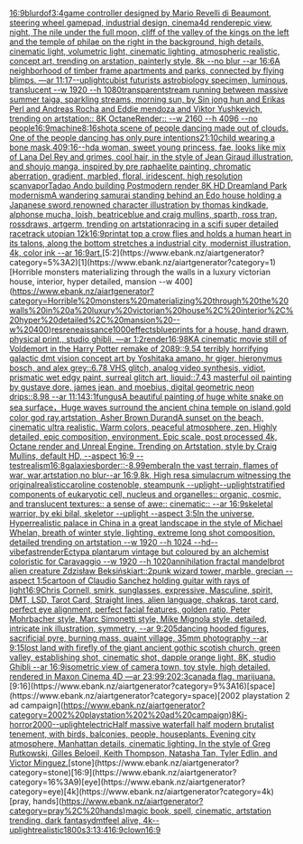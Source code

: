 [16:9](https://www.ebank.nz/aiartgenerator?category=16%3A9)[blur](https://www.ebank.nz/aiartgenerator?category=blur)[dof](https://www.ebank.nz/aiartgenerator?category=dof)[3:4](https://www.ebank.nz/aiartgenerator?category=3%3A4)[game controller designed by Mario Revelli di Beaumont, steering wheel gamepad, industrial design, cinema4d render](https://www.ebank.nz/aiartgenerator?category=game%20controller%20designed%20by%20Mario%20Revelli%20di%20Beaumont%2C%20steering%20wheel%20gamepad%2C%20industrial%20design%2C%20cinema4d%20render)[epic view, night, The nile under the full moon, cliff of the valley of the kings on the left and the temple of philae on the right in the background, high details, cinematic light, volumetric light, cinematic lighting, atmospheric realistic, concept art, trending on arstation, painterly style, 8k --no blur --ar 16:6](https://www.ebank.nz/aiartgenerator?category=epic%20view%2C%20night%2C%20The%20nile%20under%20the%20full%20moon%2C%20cliff%20of%20the%20valley%20of%20the%20kings%20on%20the%20left%20and%20the%20temple%20of%20philae%20on%20the%20right%20in%20the%20background%2C%20high%20details%2C%20cinematic%20light%2C%20volumetric%20light%2C%20cinematic%20lighting%2C%20atmospheric%20realistic%2C%20concept%20art%2C%20trending%20on%20arstation%2C%20painterly%20style%2C%208k%20--no%20blur%20--ar%2016%3A6)[A neighborhood of timber frame apartments and parks, connected by flying blimps. —ar 11:17](https://www.ebank.nz/aiartgenerator?category=A%20neighborhood%20of%20timber%20frame%20apartments%20and%20parks%2C%20connected%20by%20flying%20blimps.%20%E2%80%94ar%2011%3A17)[--uplight](https://www.ebank.nz/aiartgenerator?category=--uplight)[cubist futurists astrobiology specimen, luminous, translucent --w 1920 --h 1080](https://www.ebank.nz/aiartgenerator?category=cubist%20futurists%20astrobiology%20specimen%2C%20luminous%2C%20translucent%20--w%201920%20--h%201080)[transparent](https://www.ebank.nz/aiartgenerator?category=transparent)[stream running between massive summer taiga, sparkling streams, morning sun, by Sin jong hun and Erikas Perl and Andreas Rocha and Eddie mendoza and Viktor Yushkevich, trending on artstation:: 8K OctaneRender::   --w 2160  --h 4096 --no people](https://www.ebank.nz/aiartgenerator?category=stream%20running%20between%20massive%20summer%20taiga%2C%20sparkling%20streams%2C%20morning%20sun%2C%20by%20Sin%20jong%20hun%20and%20Erikas%20Perl%20and%20Andreas%20Rocha%20and%20Eddie%20mendoza%20and%20Viktor%20Yushkevich%2C%20trending%20on%20artstation%3A%3A%208K%20OctaneRender%3A%3A%20%20%20--w%202160%20%20--h%204096%20--no%20people)[16:9](https://www.ebank.nz/aiartgenerator?category=16%3A9)[machine](https://www.ebank.nz/aiartgenerator?category=machine)[8:16](https://www.ebank.nz/aiartgenerator?category=8%3A16)[shot](https://www.ebank.nz/aiartgenerator?category=shot)[a scene of people dancing made out of clouds. One of the people dancing has only pure intentions](https://www.ebank.nz/aiartgenerator?category=a%20scene%20of%20people%20dancing%20made%20out%20of%20clouds.%20One%20of%20the%20people%20dancing%20has%20only%20pure%20intentions)[21:10](https://www.ebank.nz/aiartgenerator?category=21%3A10)[child wearing a bone mask](https://www.ebank.nz/aiartgenerator?category=child%20wearing%20a%20bone%20mask)[.40](https://www.ebank.nz/aiartgenerator?category=.40)[9:16](https://www.ebank.nz/aiartgenerator?category=9%3A16)[--hd](https://www.ebank.nz/aiartgenerator?category=--hd)[a woman, sweet young princess, fae, looks like mix of Lana Del Rey and grimes, cool hair, in the style of Jean Giraud illustration, and shoujo manga, inspired by pre raphaelite painting, chromatic aberration, gradient, marbled, floral, iridescent, high resolution scan](https://www.ebank.nz/aiartgenerator?category=a%20woman%2C%20sweet%20young%20princess%2C%20fae%2C%20looks%20like%20mix%20of%20Lana%20Del%20Rey%20and%20grimes%2C%20cool%20hair%2C%20in%20the%20style%20of%20Jean%20Giraud%20illustration%2C%20and%20shoujo%20manga%2C%20inspired%20by%20pre%20raphaelite%20painting%2C%20chromatic%20aberration%2C%20gradient%2C%20marbled%2C%20floral%2C%20iridescent%2C%20high%20resolution%20scan)[vapor](https://www.ebank.nz/aiartgenerator?category=vapor)[Tadao Ando building Postmodern render 8K HD Dreamland Park modernism](https://www.ebank.nz/aiartgenerator?category=Tadao%20Ando%20building%20Postmodern%20render%208K%20HD%20Dreamland%20Park%20modernism)[A wandering samurai standing behind an Edo house holding a Japanese sword,renowned character illustration by thomas kindkade, alphonse mucha, loish, beatriceblue and craig mullins, sparth, ross tran, rossdraws, artgerm, trending on artstation](https://www.ebank.nz/aiartgenerator?category=A%20wandering%20samurai%20standing%20behind%20an%20Edo%20house%20holding%20a%20Japanese%20sword%2Crenowned%20character%20illustration%20by%20thomas%20kindkade%2C%20alphonse%20mucha%2C%20loish%2C%20beatriceblue%20and%20craig%20mullins%2C%20sparth%2C%20ross%20tran%2C%20rossdraws%2C%20artgerm%2C%20trending%20on%20artstation)[racing in a scifi  super detailed racetrack  utopian 12k](https://www.ebank.nz/aiartgenerator?category=racing%20in%20a%20scifi%20%20super%20detailed%20racetrack%20%20utopian%2012k)[16:9](https://www.ebank.nz/aiartgenerator?category=16%3A9)[print](https://www.ebank.nz/aiartgenerator?category=print)[at top a crow flies and holds a human heart in its talons, along the bottom stretches a industrial city, modernist illustration, 4k, color ink --ar 16:9](https://www.ebank.nz/aiartgenerator?category=at%20top%20a%20crow%20flies%20and%20holds%20a%20human%20heart%20in%20its%20talons%2C%20along%20the%20bottom%20stretches%20a%20industrial%20city%2C%20modernist%20illustration%2C%204k%2C%20color%20ink%20--ar%2016%3A9)[art.](https://www.ebank.nz/aiartgenerator?category=art.)[5:2](https://www.ebank.nz/aiartgenerator?category=5%3A2)[1](https://www.ebank.nz/aiartgenerator?category=1)[Horrible monsters materializing through the walls in a luxury victorian house, interior, hyper detailed, mansion --w 400](https://www.ebank.nz/aiartgenerator?category=Horrible%20monsters%20materializing%20through%20the%20walls%20in%20a%20luxury%20victorian%20house%2C%20interior%2C%20hyper%20detailed%2C%20mansion%20--w%20400)[res](https://www.ebank.nz/aiartgenerator?category=res)[reneaissance](https://www.ebank.nz/aiartgenerator?category=reneaissance)[1000](https://www.ebank.nz/aiartgenerator?category=1000)[effects](https://www.ebank.nz/aiartgenerator?category=effects)[blueprints for a house, hand drawn, physical print,, studio ghibli,   —ar 1:2](https://www.ebank.nz/aiartgenerator?category=blueprints%20for%20a%20house%2C%20hand%20drawn%2C%20physical%20print%2C%2C%20studio%20ghibli%2C%20%20%20%E2%80%94ar%201%3A2)[render](https://www.ebank.nz/aiartgenerator?category=render)[16:9](https://www.ebank.nz/aiartgenerator?category=16%3A9)[8K](https://www.ebank.nz/aiartgenerator?category=8K)[A cinematic movie still of Voldemort in the Harry Potter remake of 2089::9.54 terribly horrifying galactic dmt vision concept art by Yoshitaka amano, hr giger, hieronymus bosch, and alex grey::6.78 VHS glitch, analog video synthesis, vidiot, prismatic wet edgy paint, surreal glitch art, liquid::7.43 masterful oil painting by gustave dore, james jean, and moebius, digital geometric neon drips::8.98 --ar 11:14](https://www.ebank.nz/aiartgenerator?category=A%20cinematic%20movie%20still%20of%20Voldemort%20in%20the%20Harry%20Potter%20remake%20of%202089%3A%3A9.54%20terribly%20horrifying%20galactic%20dmt%20vision%20concept%20art%20by%20Yoshitaka%20amano%2C%20hr%20giger%2C%20hieronymus%20bosch%2C%20and%20alex%20grey%3A%3A6.78%20VHS%20glitch%2C%20analog%20video%20synthesis%2C%20vidiot%2C%20prismatic%20wet%20edgy%20paint%2C%20surreal%20glitch%20art%2C%20liquid%3A%3A7.43%20masterful%20oil%20painting%20by%20gustave%20dore%2C%20james%20jean%2C%20and%20moebius%2C%20digital%20geometric%20neon%20drips%3A%3A8.98%20--ar%2011%3A14)[3:1](https://www.ebank.nz/aiartgenerator?category=3%3A1)[fungus](https://www.ebank.nz/aiartgenerator?category=fungus)[A beautiful painting of huge white snake on sea surface，Huge waves surround the ancient china temple on island,gold color god ray,artstation, Asher Brown Durand](https://www.ebank.nz/aiartgenerator?category=A%20beautiful%20painting%20of%20huge%20white%20snake%20on%20sea%20surface%EF%BC%8CHuge%20waves%20surround%20the%20ancient%20china%20temple%20on%20island%2Cgold%20color%20god%20ray%2Cartstation%2C%20Asher%20Brown%20Durand)[A sunset on the beach, cinematic ultra realistic. Warm colors, peaceful atmosphere, zen. Highly detailed, epic composition, environment. Epic scale, post processed 4k, Octane render and Unreal Engine. Trending on Artstation, style by Craig Mullins, default HD, --aspect 16:9 --test](https://www.ebank.nz/aiartgenerator?category=A%20sunset%20on%20the%20beach%2C%20cinematic%20ultra%20realistic.%20Warm%20colors%2C%20peaceful%20atmosphere%2C%20zen.%20Highly%20detailed%2C%20epic%20composition%2C%20environment.%20Epic%20scale%2C%20post%20processed%204k%2C%20Octane%20render%20and%20Unreal%20Engine.%20Trending%20on%20Artstation%2C%20style%20by%20Craig%20Mullins%2C%20default%20HD%2C%20--aspect%2016%3A9%20--test)[realism](https://www.ebank.nz/aiartgenerator?category=realism)[16:8](https://www.ebank.nz/aiartgenerator?category=16%3A8)[galaxies](https://www.ebank.nz/aiartgenerator?category=galaxies)[border::-8.99](https://www.ebank.nz/aiartgenerator?category=border%3A%3A-8.99)[embera](https://www.ebank.nz/aiartgenerator?category=embera)[In the vast terrain, flames of war, war,artstation,no blur--ar 16:9,8k, High res](https://www.ebank.nz/aiartgenerator?category=In%20the%20vast%20terrain%2C%20flames%20of%20war%2C%20war%2Cartstation%2Cno%20blur--ar%2016%3A9%2C8k%2C%20High%20res)[a simulacrum witnessing the original](https://www.ebank.nz/aiartgenerator?category=a%20simulacrum%20witnessing%20the%20original)[realistic](https://www.ebank.nz/aiartgenerator?category=realistic)[caroline costenoble, steampunk --uplight](https://www.ebank.nz/aiartgenerator?category=caroline%20costenoble%2C%20steampunk%20--uplight)[--uplight](https://www.ebank.nz/aiartgenerator?category=--uplight)[stratified components of eukaryotic cell, nucleus and organelles:: organic, cosmic, and translucent textures:: a sense of awe:: cinematic:: --ar 16:9](https://www.ebank.nz/aiartgenerator?category=stratified%20components%20of%20eukaryotic%20cell%2C%20nucleus%20and%20organelles%3A%3A%20organic%2C%20cosmic%2C%20and%20translucent%20textures%3A%3A%20a%20sense%20of%20awe%3A%3A%20cinematic%3A%3A%20--ar%2016%3A9)[skeletal warrior, by eki bilal, skeletor --uplight --aspect 3:5](https://www.ebank.nz/aiartgenerator?category=skeletal%20warrior%2C%20by%20eki%20bilal%2C%20skeletor%20--uplight%20--aspect%203%3A5)[In the universe, Hyperrealistic palace in China in a great landscape in the style of Michael Whelan, breath of winter style, lighting, extreme long shot composition, detailed trending on artstation --w 1920 --h 1024 --hd](https://www.ebank.nz/aiartgenerator?category=In%20the%20universe%2C%20Hyperrealistic%20palace%20in%20China%20in%20a%20great%20landscape%20in%20the%20style%20of%20Michael%20Whelan%2C%20breath%20of%20winter%20style%2C%20lighting%2C%20extreme%20long%20shot%20composition%2C%20detailed%20trending%20on%20artstation%20--w%201920%20--h%201024%20--hd)[--vibefast](https://www.ebank.nz/aiartgenerator?category=--vibefast)[render](https://www.ebank.nz/aiartgenerator?category=render)[Ectypa plantarum vintage but coloured by an alchemist coloristic for Caravaggio --w 1920 --h 1020](https://www.ebank.nz/aiartgenerator?category=Ectypa%20plantarum%20vintage%20but%20coloured%20by%20an%20alchemist%20coloristic%20for%20Caravaggio%20--w%201920%20--h%201020)[annihilation fractal mandelbrot alien creature Zdzisław Beksiński](https://www.ebank.nz/aiartgenerator?category=annihilation%20fractal%20mandelbrot%20alien%20creature%20Zdzis%C5%82aw%20Beksi%C5%84ski)[art::2](https://www.ebank.nz/aiartgenerator?category=art%3A%3A2)[punk wizard tower, marble, grecian --aspect 1:5](https://www.ebank.nz/aiartgenerator?category=punk%20wizard%20tower%2C%20marble%2C%20grecian%20--aspect%201%3A5)[cartoon of Claudio Sanchez holding guitar with rays of light](https://www.ebank.nz/aiartgenerator?category=cartoon%20of%20Claudio%20Sanchez%20holding%20guitar%20with%20rays%20of%20light)[16:9](https://www.ebank.nz/aiartgenerator?category=16%3A9)[Chris Cornell, smirk, sunglasses, expressive, Masculine, spirit, DMT, LSD, Tarot Card, Straight lines, alien language, chakras, tarot card, perfect eye alignment, perfect facial features, golden ratio, Peter Mohrbacher style, Marc Simonetti style, Mike Mignola style, detailed, intricate ink illustration, symmetry, --ar 9:20](https://www.ebank.nz/aiartgenerator?category=Chris%20Cornell%2C%20smirk%2C%20sunglasses%2C%20expressive%2C%20Masculine%2C%20spirit%2C%20DMT%2C%20LSD%2C%20Tarot%20Card%2C%20Straight%20lines%2C%20alien%20language%2C%20chakras%2C%20tarot%20card%2C%20perfect%20eye%20alignment%2C%20perfect%20facial%20features%2C%20golden%20ratio%2C%20Peter%20Mohrbacher%20style%2C%20Marc%20Simonetti%20style%2C%20Mike%20Mignola%20style%2C%20detailed%2C%20intricate%20ink%20illustration%2C%20symmetry%2C%20--ar%209%3A20)[5](https://www.ebank.nz/aiartgenerator?category=5)[dancing hooded figures, sacrificial pyre, burning mass, quaint village, 35mm photography --ar 9:15](https://www.ebank.nz/aiartgenerator?category=dancing%20hooded%20figures%2C%20sacrificial%20pyre%2C%20burning%20mass%2C%20quaint%20village%2C%2035mm%20photography%20--ar%209%3A15)[lost land with firefly of the giant ancient gothic scotish church, green valley, establishing shot, cinematic shot, dapple  orange light, 8K, studio Ghibli --ar 16:9](https://www.ebank.nz/aiartgenerator?category=lost%20land%20with%20firefly%20of%20the%20giant%20ancient%20gothic%20scotish%20church%2C%20green%20valley%2C%20establishing%20shot%2C%20cinematic%20shot%2C%20dapple%20%20orange%20light%2C%208K%2C%20studio%20Ghibli%20--ar%2016%3A9)[isometric view of camera town, toy style, high detailed, rendered in Maxon Cinema 4D —ar 23:9](https://www.ebank.nz/aiartgenerator?category=isometric%20view%20of%20camera%20town%2C%20toy%20style%2C%20high%20detailed%2C%20rendered%20in%20Maxon%20Cinema%204D%20%E2%80%94ar%2023%3A9)[9:20](https://www.ebank.nz/aiartgenerator?category=9%3A20)[2:3](https://www.ebank.nz/aiartgenerator?category=2%3A3)[canada flag. marijuana.](https://www.ebank.nz/aiartgenerator?category=canada%20flag.%20marijuana.)[9:16](https://www.ebank.nz/aiartgenerator?category=9%3A16)[space](https://www.ebank.nz/aiartgenerator?category=space)[2002 playstation 2 ad campaign](https://www.ebank.nz/aiartgenerator?category=2002%20playstation%202%20ad%20campaign)[8K](https://www.ebank.nz/aiartgenerator?category=8K)[j-horror](https://www.ebank.nz/aiartgenerator?category=j-horror)[2000](https://www.ebank.nz/aiartgenerator?category=2000)[--uplight](https://www.ebank.nz/aiartgenerator?category=--uplight)[electric](https://www.ebank.nz/aiartgenerator?category=electric)[Half massive waterfall half modern brutalist tenement, with birds, balconies, people, houseplants. Evening city atmosphere, Manhattan details, cinematic lighting. In the style of Greg Rutkowski, Gilles Beloeil, Keith Thompson, Natasha Tan, Tyler Edlin, and Victor Minguez.](https://www.ebank.nz/aiartgenerator?category=Half%20massive%20waterfall%20half%20modern%20brutalist%20tenement%2C%20with%20birds%2C%20balconies%2C%20people%2C%20houseplants.%20Evening%20city%20atmosphere%2C%20Manhattan%20details%2C%20cinematic%20lighting.%20In%20the%20style%20of%20Greg%20Rutkowski%2C%20Gilles%20Beloeil%2C%20Keith%20Thompson%2C%20Natasha%20Tan%2C%20Tyler%20Edlin%2C%20and%20Victor%20Minguez.)[stone](https://www.ebank.nz/aiartgenerator?category=stone)[16:9](https://www.ebank.nz/aiartgenerator?category=16%3A9)[eye](https://www.ebank.nz/aiartgenerator?category=eye)[4k](https://www.ebank.nz/aiartgenerator?category=4k)[pray, hands](https://www.ebank.nz/aiartgenerator?category=pray%2C%20hands)[magic book, spell, cinematic, artstation trending, dark fantasy](https://www.ebank.nz/aiartgenerator?category=magic%20book%2C%20spell%2C%20cinematic%2C%20artstation%20trending%2C%20dark%20fantasy)[dmt](https://www.ebank.nz/aiartgenerator?category=dmt)[feel alive, 4k](https://www.ebank.nz/aiartgenerator?category=feel%20alive%2C%204k)[--uplight](https://www.ebank.nz/aiartgenerator?category=--uplight)[realistic](https://www.ebank.nz/aiartgenerator?category=realistic)[1800s](https://www.ebank.nz/aiartgenerator?category=1800s)[3:1](https://www.ebank.nz/aiartgenerator?category=3%3A1)[3:4](https://www.ebank.nz/aiartgenerator?category=3%3A4)[16:9](https://www.ebank.nz/aiartgenerator?category=16%3A9)[clown](https://www.ebank.nz/aiartgenerator?category=clown)[16:9](https://www.ebank.nz/aiartgenerator?category=16%3A9)